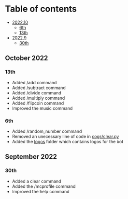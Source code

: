 # Table of contents
* [2022.10](https://github.com/Ahmed3457/Extra-Bot/blob/stable/changelog.md#october-2022)
    * [6th](https://github.com/Ahmed3457/Extra-Bot/blob/stable/changelog.md#6th)
    * [13th](https://github.com/Ahmed3457/Extra-Bot/edit/stable/changelog.md#13th)
* [2022.9](https://github.com/Ahmed3457/Extra-Bot/blob/stable/changelog.md#september-2022)
    * [30th](https://github.com/Ahmed3457/Extra-Bot/blob/stable/changelog.md#30th)

## October 2022
### 13th
- Added /add command
- Added /subtract command 
- Added /divide command
- Added /multiply command
- Added /flipcoin command
- Improved the music command
### 6th
- Added /random_number command
- Removed an unecessary line of code in [cogs/clear.py](cogs/clear.py)
- Added the [logos](logos) folder which contains logos for the bot
## September 2022
### 30th 
- Added a clear command 
- Added the /mcprofile command
- Improved the help command
